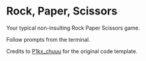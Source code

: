 # Rock, Paper, Scissors

Your typical non-insulting Rock Paper Scissors game.

Follow prompts from the terminal.

Credits to [P1kx_chuuu](https://github.com/P1kxchuuu/Rock-Paper-Scissors) for the original code template.
